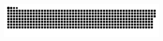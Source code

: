 ![snake svg](https://github.com/DmYamanaka/DmYamanaka/blob/output/github-contribution-grid-snake-dark.svg)
